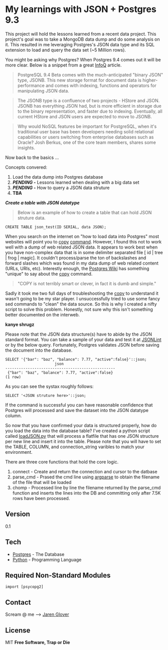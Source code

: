 My learnings with JSON + Postgres 9.3
=========
This project will hold the lessons learned from a recent data project. This project's goal was to take a MongoDB data dump and do some analysis on it. This resulted in me leveraging Postgres's JSON data type and its SQL extension to load and query the data set (~5 Million rows). 

You might be asking why Postgres? When Postgres 9.4 comes out it will be more clear. Below is a snippet from  a great [InfoQ] article. 
>PostgreSQL 9.4 Beta comes with the much-anticipated "binary JSON" type, JSONB. This new storage format for document data is higher-performance and comes with indexing, functions and operators for manipulating JSON data.

>The JSONB type is a confluence of two projects - HStore and JSON. JSONB has everything JSON had, but is more efficient in storage due to the binary representation, and faster due to indexing. Eventually, all current HStore and JSON users are expected to move to JSONB.

>Why would NoSQL features be important for PostgreSQL, when it's traditional user base has been developers needing solid relational capabilities or users switching from enterprise databases such as Oracle? Josh Berkus, one of the core team members, shares some insights.

Now back to the basics ...

Concepts convered:

1. Load the data dump into Postgres database
2. **_PENDING_ -** Lessons learned when dealing with a big data set
3. **_PENDING_ -** How to query a JSON data struture 
4. **TBA**

**_Create a table with JSON datatype_**
>Below is an example of how to create a table that can hold JSON struture data. 
```
CREATE TABLE json_test(ID SERIAL, data JSON);
````

When you search on the internet on "how to load data into Postgres" most websites will point you to [copy] [command]. However, I found this not to work well with a dump of web related JSON data. It appears to work best when you have non-complex data that is in some delimiter separated file [ id | tree | frog | magic]. It couldn't process/parse the ton of backslashes and forward slashes which was found in my data dump of web related content (URLs, URIs, etc). 
Interestly enough, the [Postgres Wiki] has something "unique" to say about the [copy] command. 
>"COPY is not terribly smart or clever, in fact it is dumb and simple."

Sadly it took me two full days of troubleshooting the [copy] to understand it wasn't going to be my star player. I unsuccessfully tried to use some fancy sed commands to "clean" the data source. So this is why I created a nifty script to solve this problem. Honestly, not sure why this isn't something better documented on the interweb. 

****kanye shrugz****

Please note that the JSON data structure(s) have to abide by the JSON standard format. You can take a sample of your data and test it at [JSONLint] or by the below query. Fortunately, Postgres validates JSON before saving the document into the database. 
```
SELECT '{"bar": "baz", "balance": 7.77, "active":false}'::json;
                      json                       
-------------------------------------------------
 {"bar": "baz", "balance": 7.77, "active":false}
(1 row)
```
As you can see the systax roughly follows:
```
SELECT '<JSON struture here>'::json; 
```
If the command is successful you can have reasonable confidence that Postgres will processed and save the dataset into the JSON datatype column. 

So now that you have confirmed your data is structured properly, how do you load the data into the database table? I've created a python script called [loadJSON.py] that will process a flatfile that has one JSON structure per new line and insert it into the table. Please note that you will have to set the TABLE, COLUMN, and connection_string varibles to match your environment. 

There are three core functions that hold the core logic. 

1. connect - Create and return the connection and cursor to the datbase 
2. parse_cmd - Prased the cmd line using [argparse] to obtain the filename of the file that will be loaded
3. chomp - Processed line by line the filename returned by the parse_cmd function and inserts the lines into the DB and committing only after 7.5K rows have been processed. 


Version
----
0.1

Tech
-----------
* [Postgres] - The Database
* [Python] - Programming Language 

Required Non-Standard Modules
---
```
import [psycopg2]
```

Contact
----
Scream @ me --> [Jaren Glover]

License
----

MIT
**Free Software, Trap or Die**

[Python]:https://www.python.org/download/releases/2.7.6/
[Postgres]:http://www.postgresql.org/docs/9.3/static/release-9-3-5.html
[Jaren Glover]: https://www.twitter.com/jarenglover
[psycopg2]:http://initd.org/psycopg/
[copy]:http://www.postgresql.org/docs/9.3/static/sql-copy.html
[command]:http://stackoverflow.com/questions/20039856/import-excel-data-into-postgresql-9-3
[JSONLint]:http://jsonlint.com
[loadJSON.py]:https://github.com/GloveDotCom/postgres-json-example/blob/master/loadJSON.py
[Postgres Wiki]:https://wiki.postgresql.org/wiki/COPY
[InfoQ]:http://www.infoq.com/news/2014/05/postgresql-9-4
[argparse]:https://docs.python.org/3/library/argparse.html

